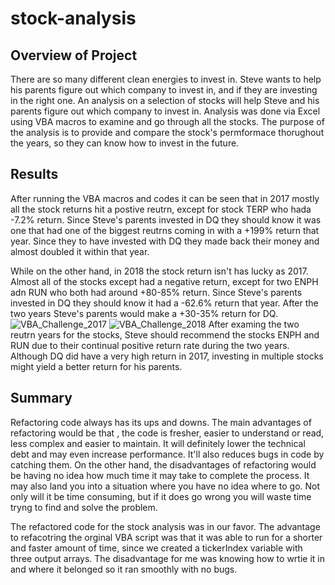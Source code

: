 # stock-analysis

## Overview of Project
There are so many different clean energies to invest in. Steve wants to help his parents figure out which company to invest in, and if they are investing in the right one. An analysis on a selection of stocks will help Steve and his parents figure out which company to invest in. Analysis was done via Excel using VBA macros to examine and go through all the stocks. The purpose of the analysis is to provide and compare the stock's permformace thorughout the years, so they can know how to invest in the future.

## Results
After running the VBA macros and codes it can be seen that in 2017 mostly all the stock returns hit a postive reutrn, except for stock TERP who hada -7.2% return. Since Steve's parents invested in DQ they should know it was one that had one of the biggest reutrns coming in with a +199% return that year. Since they to have invested with DQ they made back their money and almost doubled it within that year. 

While on the other hand, in 2018 the stock return isn't has lucky as 2017. Almost all of the stocks except had a negative return, except for two ENPH adn RUN who both had around +80-85% return. Since Steve's parents invested in DQ they should know it had a -62.6% return that year. After the two years Steve's parents would make a +30-35% return for DQ. ![VBA_Challenge_2017](https://user-images.githubusercontent.com/89143725/132787875-ecd4bceb-a1be-41eb-970d-218132949d51.png) ![VBA_Challenge_2018](https://user-images.githubusercontent.com/89143725/132787877-ad8267c4-45d2-48de-88f2-27c5bfa5087e.png)
After examing the two reutrn years for the stocks, Steve should recommend the stocks ENPH and RUN due to their continual positive return rate during the two years. Although DQ did have a very high return in 2017, investing in multiple stocks might yield a better return for his parents.  

## Summary
Refactoring code always has its ups and downs. The main advantages of refactoring would be that , the code is fresher, easier to understand or read, less complex and easier to maintain. It will definitely lower the technical debt and may even increase performance. It'll also reduces bugs in code by catching them. On the other hand, the disadvantages of refactoring would be having no idea how much time it may take to complete the process. It may also land you into a situation where you have no idea where to go. Not only will it be time consuming, but if it does go wrong you will waste time tryng to find and solve the problem.

The refactored code for the stock analysis was in our favor. The advantage to refacotring the orginal VBA script was that it was able to run for a shorter and faster amount of time, since we created a tickerIndex variable with three output arrays. The disadvantage for me was knowing how to wrtie it in and where it belonged so it ran smoothly with no bugs. 


